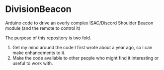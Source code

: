 # DivisionBeacon
Arduino code to drive an overly complex ISAC/Discord Shoulder Beacon module (and the remote to control it)

The purpose of this repository is two fold.
1) Get my mind around the code I first wrote about a year ago, so I can make enhancements to it.
2) Make the code available to other people who might find it interesting or useful to work with.

